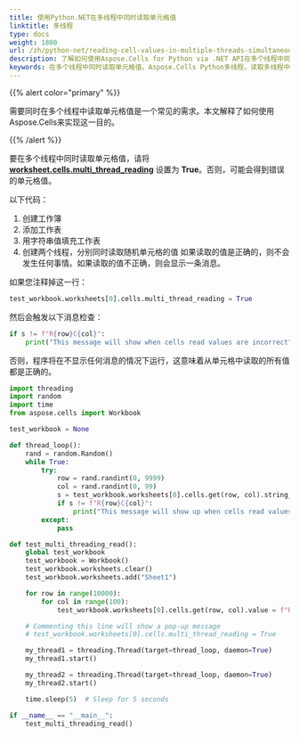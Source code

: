 ```yaml
---
title: 使用Python.NET在多线程中同时读取单元格值
linktitle: 多线程
type: docs
weight: 1800
url: /zh/python-net/reading-cell-values-in-multiple-threads-simultaneously/
description: 了解如何使用Aspose.Cells for Python via .NET API在多个线程中同时读取单元格值。
keywords: 在多个线程中同时读取单元格值，Aspose.Cells Python多线程，读取多线程中的数据
---
```


{{% alert color="primary" %}}

需要同时在多个线程中读取单元格值是一个常见的需求。本文解释了如何使用Aspose.Cells来实现这一目的。

{{% /alert %}}

要在多个线程中同时读取单元格值，请将 [**worksheet.cells.multi_thread_reading**](https://reference.aspose.com/cells/python-net/aspose.cells/cells/multi_thread_reading/) 设置为 **True**。否则，可能会得到错误的单元格值。

以下代码：

1. 创建工作簿
1. 添加工作表
1. 用字符串值填充工作表
1. 创建两个线程，分别同时读取随机单元格的值
   如果读取的值是正确的，则不会发生任何事情。如果读取的值不正确，则会显示一条消息。

如果您注释掉这一行：

```python
test_workbook.worksheets[0].cells.multi_thread_reading = True
```

然后会触发以下消息检查：

```python
if s != f"R{row}C{col}":
    print("This message will show when cells read values are incorrect")
```

否则，程序将在不显示任何消息的情况下运行，这意味着从单元格中读取的所有值都是正确的。

```python
import threading
import random
import time
from aspose.cells import Workbook

test_workbook = None

def thread_loop():
    rand = random.Random()
    while True:
        try:
            row = rand.randint(0, 9999)
            col = rand.randint(0, 99)
            s = test_workbook.worksheets[0].cells.get(row, col).string_value
            if s != f"R{row}C{col}":
                print("This message will show up when cells read values are incorrect.")
        except:
            pass

def test_multi_threading_read():
    global test_workbook
    test_workbook = Workbook()
    test_workbook.worksheets.clear()
    test_workbook.worksheets.add("Sheet1")

    for row in range(10000):
        for col in range(100):
            test_workbook.worksheets[0].cells.get(row, col).value = f"R{row}C{col}"

    # Commenting this line will show a pop-up message
    # test_workbook.worksheets[0].cells.multi_thread_reading = True

    my_thread1 = threading.Thread(target=thread_loop, daemon=True)
    my_thread1.start()

    my_thread2 = threading.Thread(target=thread_loop, daemon=True)
    my_thread2.start()

    time.sleep(5)  # Sleep for 5 seconds

if __name__ == "__main__":
    test_multi_threading_read()
```


